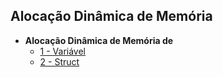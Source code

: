 ## Alocação Dinâmica de Memória

<!--
Este material apresenta os códigos fontes da disciplina Estrutura de Dados. 
-->

- **Alocação Dinâmica de Memória de**
  - [1 - Variável](https://github.com/edersonschmeing/estrutura-de-dados-em-c-1/blob/main/alocacao-dinamica-de-memoria/alocacao_dinamica_de_variavel.c)
  - [2 - Struct](https://github.com/edersonschmeing/estrutura-de-dados-em-c-1/blob/main/alocacao-dinamica-de-memoria/alocacao_dinamica_de_struct.c)
   
